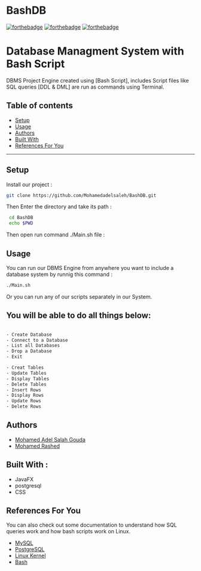 # BashDB
[![forthebadge](https://forthebadge.com/images/badges/built-with-love.svg)](https://forthebadge.com)
[![forthebadge](https://forthebadge.com/images/badges/built-by-developers.svg)](https://forthebadge.com)
[![forthebadge](https://forthebadge.com/images/badges/uses-git.svg)](https://forthebadge.com)

# Database Managment System with Bash Script
DBMS Project Engine created using [Bash Script], includes Script files like SQL queries [DDL & DML] are run as commands using Terminal.

## Table of contents
* [Setup](#setup)
* [Usage](#usage)
* [Authors](#authors)
* [Built With](#built-with)
* [References For You](#references-for-You)
***

## Setup

Install our project :

```bash
git clone https://github.com/Mohamedadelsaleh/BashDB.git
```
Then Enter the directory and take its path :

```bash
 cd BashDB
 echo $PWD   
```
Then open run command ./Main.sh file :

## Usage
You can run our DBMS Engine from anywhere you want to include a database system by runnig this command :
```bash
./Main.sh
```
Or you can run any of our scripts separately in our System.

## You will be able to do all things below:

```bash

- Create Database
- Connect to a Database
- List all Databases
- Drop a Database
- Exit

- Creat Tables
- Update Tables
- Display Tables
- Delete Tables
- Insert Rows
- Display Rows
- Update Rows
- Delete Rows
```
## Authors

* [Mohamed Adel Salah Gouda](https://github.com/Mohamedadelsaleh)
* [Mohamed Rashed](https://github.com/mhmadrashd) 

## Built With :
* JavaFX 
* postgresql 
* CSS

## References For You
You can also check out some documentation to understand how SQL queries work and how bash scripts work on Linux.

- [MySQL](https://dev.mysql.com/doc/)
- [PostgreSQL](https://www.postgresql.org/docs/)
- [Linux Kernel](https://www.kernel.org/doc/html/latest/)
- [Bash](https://devdocs.io/bash/)

